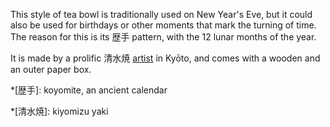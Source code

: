 This style of tea bowl is traditionally used on New Year's Eve, but it could also be used for birthdays or other moments that mark the turning of time. The reason for this is its 歴手 pattern, with the 12 lunar months of the year.

It is made by a prolific 清水焼 [artist](https://kyoyaki.com/kamamoto/kippogama/) in Kyōto, and comes with a wooden and an outer paper box.

*[歴手]: koyomite, an ancient calendar

*[清水焼]: kiyomizu yaki
